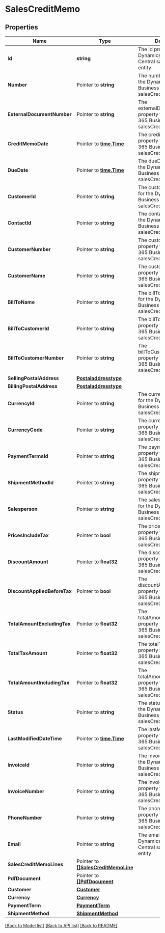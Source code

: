 # SalesCreditMemo

## Properties

Name | Type | Description | Notes
------------ | ------------- | ------------- | -------------
**Id** | **string** | The id property for the Dynamics 365 Business Central salesCreditMemo entity | [optional] 
**Number** | Pointer to **string** | The number property for the Dynamics 365 Business Central salesCreditMemo entity | [optional] 
**ExternalDocumentNumber** | Pointer to **string** | The externalDocumentNumber property for the Dynamics 365 Business Central salesCreditMemo entity | [optional] 
**CreditMemoDate** | Pointer to [**time.Time**](time.Time.md) | The creditMemoDate property for the Dynamics 365 Business Central salesCreditMemo entity | [optional] 
**DueDate** | Pointer to [**time.Time**](time.Time.md) | The dueDate property for the Dynamics 365 Business Central salesCreditMemo entity | [optional] 
**CustomerId** | Pointer to **string** | The customerId property for the Dynamics 365 Business Central salesCreditMemo entity | [optional] 
**ContactId** | Pointer to **string** | The contactId property for the Dynamics 365 Business Central salesCreditMemo entity | [optional] 
**CustomerNumber** | Pointer to **string** | The customerNumber property for the Dynamics 365 Business Central salesCreditMemo entity | [optional] 
**CustomerName** | Pointer to **string** | The customerName property for the Dynamics 365 Business Central salesCreditMemo entity | [optional] 
**BillToName** | Pointer to **string** | The billToName property for the Dynamics 365 Business Central salesCreditMemo entity | [optional] 
**BillToCustomerId** | Pointer to **string** | The billToCustomerId property for the Dynamics 365 Business Central salesCreditMemo entity | [optional] 
**BillToCustomerNumber** | Pointer to **string** | The billToCustomerNumber property for the Dynamics 365 Business Central salesCreditMemo entity | [optional] 
**SellingPostalAddress** | [**Postaladdresstype**](postaladdresstype.md) |  | [optional] 
**BillingPostalAddress** | [**Postaladdresstype**](postaladdresstype.md) |  | [optional] 
**CurrencyId** | Pointer to **string** | The currencyId property for the Dynamics 365 Business Central salesCreditMemo entity | [optional] 
**CurrencyCode** | Pointer to **string** | The currencyCode property for the Dynamics 365 Business Central salesCreditMemo entity | [optional] 
**PaymentTermsId** | Pointer to **string** | The paymentTermsId property for the Dynamics 365 Business Central salesCreditMemo entity | [optional] 
**ShipmentMethodId** | Pointer to **string** | The shipmentMethodId property for the Dynamics 365 Business Central salesCreditMemo entity | [optional] 
**Salesperson** | Pointer to **string** | The salesperson property for the Dynamics 365 Business Central salesCreditMemo entity | [optional] 
**PricesIncludeTax** | Pointer to **bool** | The pricesIncludeTax property for the Dynamics 365 Business Central salesCreditMemo entity | [optional] 
**DiscountAmount** | Pointer to **float32** | The discountAmount property for the Dynamics 365 Business Central salesCreditMemo entity | [optional] 
**DiscountAppliedBeforeTax** | Pointer to **bool** | The discountAppliedBeforeTax property for the Dynamics 365 Business Central salesCreditMemo entity | [optional] 
**TotalAmountExcludingTax** | Pointer to **float32** | The totalAmountExcludingTax property for the Dynamics 365 Business Central salesCreditMemo entity | [optional] 
**TotalTaxAmount** | Pointer to **float32** | The totalTaxAmount property for the Dynamics 365 Business Central salesCreditMemo entity | [optional] 
**TotalAmountIncludingTax** | Pointer to **float32** | The totalAmountIncludingTax property for the Dynamics 365 Business Central salesCreditMemo entity | [optional] 
**Status** | Pointer to **string** | The status property for the Dynamics 365 Business Central salesCreditMemo entity | [optional] 
**LastModifiedDateTime** | Pointer to [**time.Time**](time.Time.md) | The lastModifiedDateTime property for the Dynamics 365 Business Central salesCreditMemo entity | [optional] 
**InvoiceId** | Pointer to **string** | The invoiceId property for the Dynamics 365 Business Central salesCreditMemo entity | [optional] 
**InvoiceNumber** | Pointer to **string** | The invoiceNumber property for the Dynamics 365 Business Central salesCreditMemo entity | [optional] 
**PhoneNumber** | Pointer to **string** | The phoneNumber property for the Dynamics 365 Business Central salesCreditMemo entity | [optional] 
**Email** | Pointer to **string** | The email property for the Dynamics 365 Business Central salesCreditMemo entity | [optional] 
**SalesCreditMemoLines** | Pointer to [**[]SalesCreditMemoLine**](salesCreditMemoLine.md) |  | [optional] 
**PdfDocument** | Pointer to [**[]PdfDocument**](pdfDocument.md) |  | [optional] 
**Customer** | [**Customer**](customer.md) |  | [optional] 
**Currency** | [**Currency**](currency.md) |  | [optional] 
**PaymentTerm** | [**PaymentTerm**](paymentTerm.md) |  | [optional] 
**ShipmentMethod** | [**ShipmentMethod**](shipmentMethod.md) |  | [optional] 

[[Back to Model list]](../README.md#documentation-for-models) [[Back to API list]](../README.md#documentation-for-api-endpoints) [[Back to README]](../README.md)


